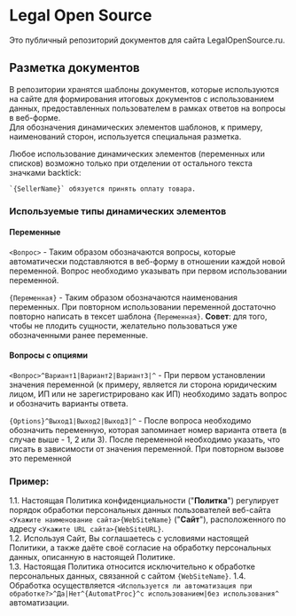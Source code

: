 # Legal Open Source
Это публичный репозиторий документов для сайта LegalOpenSource.ru.  
  
## Разметка документов  
В репозитории хранятся шаблоны документов, которые используются на сайте для формирования итоговых документов с использованием данных, предоставленных пользователем в рамках ответов на вопросы в веб-форме.  
Для обозначения динамических элементов шаблонов, к примеру, наименований сторон, используется специальная разметка.   
  
Любое использование динамических элементов (переменных или списков) возможно только при отделении от остального текста значками backtick:
```
`{SellerName}` обязуется принять оплату товара.
```
  
### Используемые типы динамических элементов
#### Переменные
`<Вопрос>` - Таким образом обозначаются вопросы, которые автоматически подставляются в веб-форму в отношении каждой новой переменной. Вопрос необходимо указывать при первом использовании переменной.  

`{Переменная}` - Таким образом обозначаются наименования переменных. При повторном использовании переменной достаточно повторно написать в тексет шаблона `{Переменная}`. **Совет**: для того, чтобы не плодить сущности, желательно пользоваться уже обозначенными ранее переменные. 
#### Вопросы с опциями
`<Вопрос>^Вариант1|Вариант2|Вариант3|^` - При первом установлении значения переменной (к примеру, является ли сторона юридическим лицом, ИП или не зарегистрировано как ИП) необходимо задать вопрос и обозначить варианты ответа.
  
`{Options}^Выход1|Выход2|Выход3|^` - После вопроса необходимо обозначить переменную, которая запоминает номер варианта ответа (в случае выше - 1, 2 или 3). После переменной необходимо указать, что писать в зависимости от значения переменной. При повторном вызове это переменной 
### Пример:  
1.1. Настоящая Политика конфиденциальности ("**Политка**") регулирует порядок обработки персональных данных пользователей веб-сайта `<Укажите наименование сайта>{WebSiteName}` ("**Сайт**"), расположенного по адресу `<Укажите URL сайта>{WebSiteURL}`.  
1.2. Используя Сайт, Вы соглашаетесь с условиями настоящей Политики, а также даёте своё согласие на обработку персональных данных, описанную в настоящей Политике.  
1.3. Настоящая Политика относится исключительно к обработке персональных данных, связанной с сайтом `{WebSiteName}`.
1.4. Обработка осуществляется `<Используется ли автоматизация при обработке?>^Да|Нет^{AutomatProc}^с использованием|без использования^` автоматизации.

